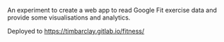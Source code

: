 An experiment to create a web app to read Google Fit exercise data and provide some visualisations and analytics.

Deployed to https://timbarclay.gitlab.io/fitness/